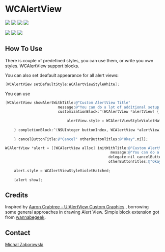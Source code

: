 WCAlertView
==========

[![](https://raw.github.com/m1entus/WCAlertView/master/Example/1thumb.png)](https://raw.github.com/m1entus/WCAlertView/master/Example/1.png)
[![](https://raw.github.com/m1entus/WCAlertView/master/Example/2thumb.png)](https://raw.github.com/m1entus/WCAlertView/master/Example/2.png)
[![](https://raw.github.com/m1entus/WCAlertView/master/Example/3thumb.png)](https://raw.github.com/m1entus/WCAlertView/master/Example/3.png)
[![](https://raw.github.com/m1entus/WCAlertView/master/Example/4thumb.png)](https://raw.github.com/m1entus/WCAlertView/master/Example/4.png)

[![](https://raw.github.com/m1entus/WCAlertView/master/Example/5thumb.png)](https://raw.github.com/m1entus/WCAlertView/master/Example/5.png)
[![](https://raw.github.com/m1entus/WCAlertView/master/Example/6thumb.png)](https://raw.github.com/m1entus/WCAlertView/master/Example/6.png)
[![](https://raw.github.com/m1entus/WCAlertView/master/Example/7thumb.png)](https://raw.github.com/m1entus/WCAlertView/master/Example/7.png)

## How To Use

There is couple of predefined styles, you can use them, or write you own styles.
WCAlertView support blocks.

You can also set deafault appearance for all alert views:

``` objective-c
[WCAlertView setDefaultStyle:WCAlertViewStyleWhite];
```


You can use

``` objective-c
[WCAlertView showAlertWithTitle:@"Custom AlertView Title" 
					    message:@"You can do a lot of additional setup using WCAlertView." 
					    customizationBlock:^(WCAlertView *alertView) {
					    
        					alertView.style = WCAlertViewStyleVioletHatched;
        					
    } completionBlock:^(NSUInteger buttonIndex, WCAlertView *alertView) {
        
    } cancelButtonTitle:@"Cancel" otherButtonTitles:@"Okay",nil];
```

``` objective-c
WCAlertView *alert = [[WCAlertView alloc] initWithTitle:@"Custom AlertView Title" 
												message:@"You can do a lot of additional setup using WCAlertView." 
											   delegate:nil cancelButtonTitle:@"Cancel" 
											   otherButtonTitles:@"Okay", nil];
											   
    alert.style = WCAlertViewStyleVioletHatched;
    
    [alert show];
```

## Credits

Inspired by [Aaron Crabtree -  UIAlertView Custom Graphics](http://mobile.tutsplus.com) , borrowing some general approaches in drawing Alert View.
Simple block extension got from [wannabegeek](http://github.com/wannabegeek/UIAlertViewExtentsions).

## Contact

[Michal Zaborowski](http://github.com/m1entus) 

